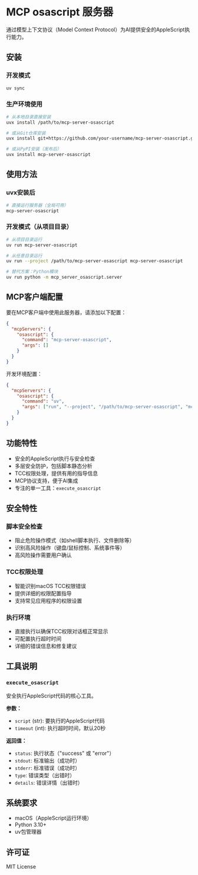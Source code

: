 # MCP osascript 服务器

通过模型上下文协议（Model Context Protocol）为AI提供安全的AppleScript执行能力。

## 安装

### 开发模式
```bash
uv sync
```

### 生产环境使用
```bash
# 从本地目录直接安装
uvx install /path/to/mcp-server-osascript

# 或从Git仓库安装
uvx install git+https://github.com/your-username/mcp-server-osascript.git

# 或从PyPI安装（发布后）
uvx install mcp-server-osascript
```

## 使用方法

### uvx安装后
```bash
# 直接运行服务器（全局可用）
mcp-server-osascript
```

### 开发模式（从项目目录）
```bash
# 从项目目录运行
uv run mcp-server-osascript

# 从任意目录运行
uv run --project /path/to/mcp-server-osascript mcp-server-osascript

# 替代方案：Python模块
uv run python -m mcp_server_osascript.server
```

## MCP客户端配置

要在MCP客户端中使用此服务器，请添加以下配置：

```json
{
  "mcpServers": {
    "osascript": {
      "command": "mcp-server-osascript",
      "args": []
    }
  }
}
```

开发环境配置：
```json
{
  "mcpServers": {
    "osascript": {
      "command": "uv",
      "args": ["run", "--project", "/path/to/mcp-server-osascript", "mcp-server-osascript"]
    }
  }
}
```

## 功能特性

- 安全的AppleScript执行与安全检查
- 多层安全防护，包括脚本静态分析
- TCC权限处理，提供有用的指导信息
- MCP协议支持，便于AI集成
- 专注的单一工具：`execute_osascript`

## 安全特性

### 脚本安全检查
- 阻止危险操作模式（如shell脚本执行、文件删除等）
- 识别高风险操作（键盘/鼠标控制、系统事件等）
- 高风险操作需要用户确认

### TCC权限处理
- 智能识别macOS TCC权限错误
- 提供详细的权限配置指导
- 支持常见应用程序的权限设置

### 执行环境
- 直接执行以确保TCC权限对话框正常显示
- 可配置执行超时时间
- 详细的错误信息和修复建议

## 工具说明

### `execute_osascript`
安全执行AppleScript代码的核心工具。

**参数：**
- `script` (str): 要执行的AppleScript代码
- `timeout` (int): 执行超时时间，默认20秒

**返回值：**
- `status`: 执行状态（"success" 或 "error"）
- `stdout`: 标准输出（成功时）
- `stderr`: 标准错误（成功时）
- `type`: 错误类型（出错时）
- `details`: 错误详情（出错时）

## 系统要求

- macOS（AppleScript运行环境）
- Python 3.10+
- uv包管理器

## 许可证

MIT License